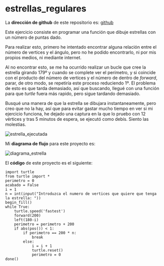 # estrellas_regulares

La **dirección de github** de este repositorio es: [ github](https://github.com/GonzaloGmv/estrellas_regulares)

Este ejercicio consiste en programar una función que dibuje estrellas con un número de puntas dado. 

Para realizar esto, primero he intentado encontrar alguna relación entre el número de vertices y el ángulo, pero no he podido encontrarlo, ni por mis propios medios, ni mediante internet. 

Al no encontrar esto, se me ha ocurrido realizar un bucle que cree la estrella girando 179º y cuando se complete ver el perímetro, y si coincide con el producto del número de vertices y el número de dentro de *forward*, parar, de otro modo, se repetiría este proceso reduciendo 1º. El problema de esto es que tarda demasiado, así que buscando, llegué con una función para que *turtle* fuera más rapido, pero sigue tardando demasiado.

Busqué una manera de que la estrella se dibujara instantaneamente, pero creo que no la hay, así que para evitar gastar mucho tiempo en ver si mi ejercicio funciona, he dejado una captura en la que lo pruebo con 12 vértices y tras 5 minutos de espera, se ejecutó como debís. Siento las molestias.

![estrella_ejecutada](https://user-images.githubusercontent.com/91721237/146821434-82dd9638-96da-4952-be1a-05cf97521cb8.jpg)

Mi **diagrama de flujo** para este proyecto es:

![diagrama_estrella](https://user-images.githubusercontent.com/91721237/146823724-d89996f9-6777-47cf-82ab-75b5b79c2a49.jpg)

El **código** de este proyecto es el siguiente:
```
import turtle
from turtle import *
perimetro = 0
acabado = False
i = 1
n = int(input("Introduzca el numero de vertices que quiere que tenga la estrella: "))
begin_fill()
while True:
    turtle.speed('fastest')
    forward(200)
    left(180-i)
    perimetro = perimetro + 200
    if abs(pos()) < 1:
        if perimetro == 200 * n:
            break
        else:
            i = i + 1
            turtle.reset()
            perimetro = 0
done()
```
